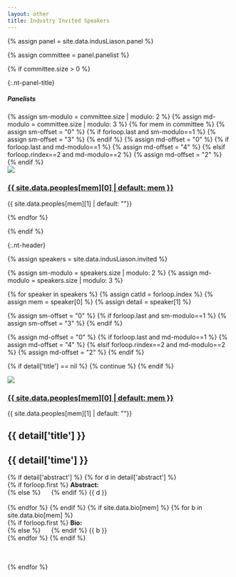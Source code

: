 ```yaml
---
layout: other
title: Industry Invited Speakers
---
```


{% assign panel = site.data.indusLiason.panel %}

<!-- {:.nt-header}
## Panel Discussion

{:.text-center}
### {{ panel.time }}

{:.nt-panel-title}
##### Topic: _{{ panel.topic }}_

{:.nt-panel-title}
##### Moderator

<div class="row">
{% assign mem = panel.moderator %}
<div class="off-3 off-0-medium col-6 col-12-medium">
    <div class="row">
        <div class="col-3">
            <img class="img-fuild" style="max-width: 120px; max-height: auto;" src="{{ site.baseurl }}/images/peoples/{{ site.data.peoples[mem][3] | default: "avtar.png" }}?{{ site.time | date: "%s" }}">
        </div>
        <div class="col-9">
            <div class="nt-feature-pad">
                <h3><a href="{{ site.data.peoples[mem][2] | default: "#" }}" target="_blank">{{ site.data.peoples[mem][0] | default: mem }}</a></h3>
                <p>{{ site.data.peoples[mem][1] | default: ""}}</p>
            </div>
        </div>
    </div>
</div>
</div>
 -->
{% assign committee = panel.panelist %}

{% if committee.size > 0 %}

{:.nt-panel-title}
##### Panelists
<div class=row>
{% assign sm-modulo = committee.size | modulo: 2 %}
{% assign md-modulo = committee.size | modulo: 3 %}
{% for mem in committee %}
{% assign sm-offset = "0" %}
{% if forloop.last and sm-modulo==1 %}
{% assign sm-offset = "3" %}
{% endif %}
{% assign md-offset = "0" %}
{% if forloop.last and md-modulo==1 %}
{% assign md-offset = "4" %}
{% elsif forloop.rindex==2 and md-modulo==2 %}
{% assign md-offset = "2" %}
{% endif %}

<div class="col-6 col-12-medium">
    <div class="row">
        <div class="col-3">
            <img class="img-fuild" style="max-width: 120px; max-height: auto;" src="{{ site.baseurl }}/images/peoples/{{ site.data.peoples[mem][3] | default: "avtar.png" }}?{{ site.time | date: "%s" }}">
        </div>
        <div class="col-9">
            <div class="nt-feature-pad">
                <h3><a href="{{ site.data.peoples[mem][2] | default: "#" }}" target="_blank">{{ site.data.peoples[mem][0] | default: mem }}</a></h3>
                <p>{{ site.data.peoples[mem][1] | default: ""}}</p>
            </div>
        </div>
    </div>
</div>
{% endfor %}
</div>

{% endif %}



{:.nt-header}
<!-- ## Invited Talks
 -->
{% assign speakers = site.data.indusLiason.invited %}

{% assign sm-modulo = speakers.size | modulo: 2 %}
{% assign md-modulo = speakers.size | modulo: 3 %}

{% for speaker in speakers %}
{% assign catId = forloop.index %}
{% assign mem = speaker[0] %}
{% assign detail = speaker[1] %}

{% assign sm-offset = "0" %}
{% if forloop.last and sm-modulo==1 %}
{% assign sm-offset = "3" %}
{% endif %}

{% assign md-offset = "0" %}
{% if forloop.last and md-modulo==1 %}
{% assign md-offset = "4" %}
{% elsif forloop.rindex==2 and md-modulo==2 %}
{% assign md-offset = "2" %}
{% endif %}

{% if detail['title'] == nil %}
{% continue %}
{% endif %}



<!-- {{ forloop.index }} -->
<a id="industryinvited_{{ forloop.index }}"></a>
<div class="row">
    <div class="col-3 col-12-medium">
        <div class="row text-center">
            <div class="col-12">
                <img class="img-fuild" style="max-width: 120px; max-height: auto;" src="{{ site.baseurl }}/images/peoples/{{ site.data.peoples[mem][3] | default: "avtar.png" }}?{{ site.time | date: "%s" }}">
            </div>
            <div class="col-12">
                <div class="nt-feature-pad">
                    <h3><a href="{{ site.data.peoples[mem][2] | default: "#" }}" target="_blank">{{ site.data.peoples[mem][0] | default: mem }}</a></h3>
                    <p>{{ site.data.peoples[mem][1] | default: ""}}</p>
                </div>
            </div>
        </div>
    </div>
    <div class="col-9 col-12-medium">
        <h2>{{ detail['title'] }}</h2>
        <h2>{{ detail['time'] }}</h2>
        {% if detail['abstract'] %}
        {% for d in detail['abstract'] %}
        <div class="text-justify">
            {% if forloop.first %}
            <b>Abstract:</b><br> 
            {% else %}
                &nbsp;&nbsp;&nbsp;&nbsp;
            {% endif %}
            {{ d }}
        </div>
        <br>
        {% endfor %}
        {% endif %}
        {% if site.data.bio[mem] %}
        {% for b in site.data.bio[mem] %}
        <div class="text-justify">
            {% if forloop.first %}
            <b>Bio:</b> <br/>
            {% else %}
                &nbsp;&nbsp;&nbsp;&nbsp;
            {% endif %}
            {{ b }}
        </div>
        {% endfor %}
        {% endif %}
    </div>
</div>
<br>
<br>

{% endfor %}

